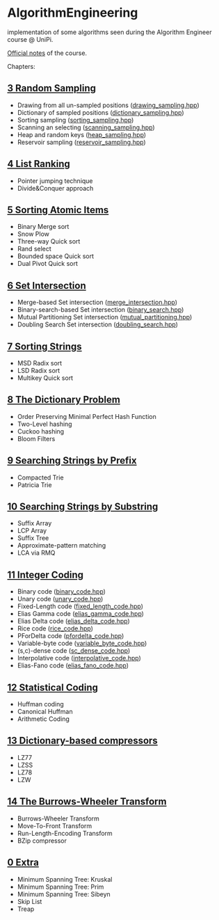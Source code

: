 # AlgorithmEngineering

implementation of some algorithms seen during the Algorithm Engineer course @ UniPi.

[Official notes](http://didawiki.di.unipi.it/lib/exe/fetch.php/magistraleinformaticanetworking/ae/ae2017/main_2.pdf) of the course.

Chapters:

[3 Random Sampling](Chap.03/)
------------------

- Drawing from all un-sampled positions ([drawing_sampling.hpp](Chap.03/drawing_sampling.hpp))
- Dictionary of sampled positions ([dictionary_sampling.hpp](Chap.03/dictionary_sampling.hpp))
- Sorting sampling ([sorting_sampling.hpp](Chap.03/sorting_sampling.hpp))
- Scanning an selecting ([scanning_sampling.hpp](Chap.03/scanning_sampling.hpp))
- Heap and random keys ([heap_sampling.hpp](Chap.03/heap_sampling.hpp))
- Reservoir sampling ([reservoir_sampling.hpp](Chap.03/reservoir_sampling.hpp))

[4 List Ranking](Chap.04/)
------------------
 
- Pointer jumping technique
- Divide&Conquer approach

[5 Sorting Atomic Items](Chap.05/)
------------------
 
- Binary Merge sort
- Snow Plow
- Three-way Quick sort
- Rand select
- Bounded space Quick sort
- Dual Pivot Quick sort

[6 Set Intersection](Chap.06/)
------------------
 
- Merge-based Set intersection ([merge_intersection.hpp](Chap.06/merge_intersection.hpp))
- Binary-search-based Set intersection ([binary_search.hpp](Chap.06/binary_search_intersection.hpp))
- Mutual Partitioning Set intersection ([mutual_partitioning.hpp](Chap.06/mutual_partitioning.hpp))
- Doubling Search Set intersection ([doubling_search.hpp](Chap.06/doubling_search.hpp))

[7 Sorting Strings](Chap.07/)
------------------
 
- MSD Radix sort
- LSD Radix sort
- Multikey Quick sort

[8 The Dictionary Problem](Chap.08/)
------------------
 
- Order Preserving Minimal Perfect Hash Function
- Two-Level hashing 
- Cuckoo hashing
- Bloom Filters

[9 Searching Strings by Prefix](Chap.09/)
------------------
 
- Compacted Trie
- Patricia Trie 

[10 Searching Strings by Substring](Chap.10/)
------------------
 
- Suffix Array 
- LCP Array 
- Suffix Tree
- Approximate-pattern matching
- LCA via RMQ

[11 Integer Coding](Chap.11/)
------------------
 
- Binary code ([binary_code.hpp](Chap.11/binary_code.hpp))
- Unary code ([unary_code.hpp](Chap.11/unary_code.hpp))
- Fixed-Length code ([fixed_length_code.hpp](Chap.11/fixed_length_code.hpp))
- Elias Gamma code ([elias_gamma_code.hpp](Chap.11/elias_gamma_code.hpp))
- Elias Delta code ([elias_delta_code.hpp](Chap.11/elias_delta_code.hpp))
- Rice code ([rice_code.hpp](Chap.11/rice_code.hpp))
- PForDelta code ([pfordelta_code.hpp](Chap.11/pfordelta_code.hpp))
- Variable-byte code ([variable_byte_code.hpp](Chap.11/variable_byte_code.hpp))
- (s,c)-dense code ([sc_dense_code.hpp](Chap.11/sc_dense_code.hpp))
- Interpolative code ([interpolative_code.hpp](Chap.11/interpolative_code.hpp))
- Elias-Fano code ([elias_fano_code.hpp](Chap.11/elias_fano_code.hpp))

[12 Statistical Coding](Chap.12/)
------------------
 
- Huffman coding
- Canonical Huffman
- Arithmetic Coding

[13 Dictionary-based compressors](Chap.13/)
------------------
 
- LZ77
- LZSS
- LZ78
- LZW

[14 The Burrows-Wheeler Transform](Chap.14/)
------------------
 
- Burrows-Wheeler Transform
- Move-To-Front Transform
- Run-Length-Encoding Transform
- BZip compressor

[0 Extra](Chap.00/)
------------------
 
- Minimum Spanning Tree: Kruskal
- Minimum Spanning Tree: Prim
- Minimum Spanning Tree: Sibeyn
- Skip List
- Treap

